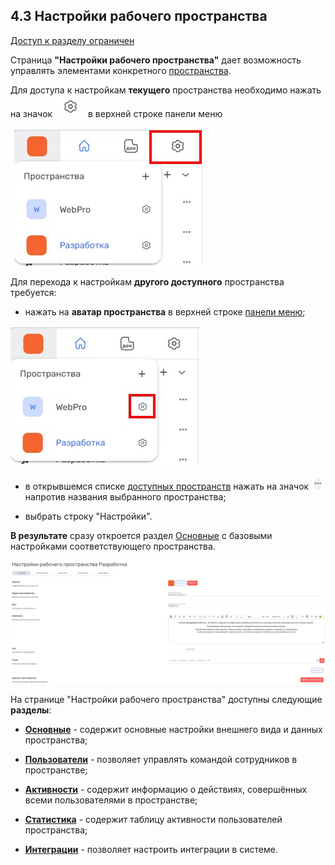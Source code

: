 ## 4.3 Настройки рабочего пространства

[Доступ к разделу ограничен](9_roles/9.2_access.md)

Страница **"Настройки рабочего пространства"** дает возможность управлять элементами конкретного [пространства](4_workspace/4_workspace.md).  

Для доступа к настройкам **текущего** пространства необходимо нажать на значок ![шестерёнка](/imgs/шестерёнка.jpg) в верхней строке панели меню

![4.3-0](/imgs/4.3-0.jpg)


Для перехода к настройкам **другого доступного** пространства требуется:

- нажать на **аватар пространства** в верхней строке [панели меню](3_menu/3_menu.md);

![4.3-1](/imgs/4.3-1.jpg)

- в открывшемся списке [доступных пространств](4_workspace/4.1_me_workspaces.md) нажать на значок ![значок_3точки](/imgs/значок_3точки.jpg) напротив названия выбранного пространства;

- выбрать строку "Настройки".

**В результате** сразу откроется раздел [Основные](4_workspace/4.3_settings/4.3.1_main/4.3.1_main_.md) с базовыми настройками соответствующего пространства.

![4.3-2](/imgs/4.3-2.jpg)


На странице "Настройки рабочего пространства" доступны следующие **разделы**:

- [**Основные**](4_workspace/4.3_settings/4.3.1_main/4.3.1_main_.md) - содержит основные настройки внешнего вида и данных пространства;

- [**Пользователи**](4_workspace/4.3_settings/4.3.2_members/4.3.2_members.md) - позволяет управлять командой сотрудников в пространстве;

- [**Активности**](4_workspace/4.3_settings/4.3.3_workspace_activity.md) - содержит информацию о действиях, совершённых всеми пользователями в пространстве;

- [**Статистика**](4_workspace/4.3_settings/4.3.4_activity_map.md) - содержит таблицу активности пользователей пространства;

- [**Интеграции**](4_workspace/4.3_settings/4.3.5_integrations.md) - позволяет настроить интеграции в системе.
